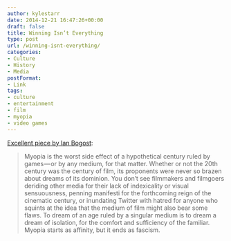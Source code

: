 ```yaml
---
author: kylestarr
date: 2014-12-21 16:47:26+00:00
draft: false
title: Winning Isn’t Everything
type: post
url: /winning-isnt-everything/
categories:
- Culture
- History
- Media
postFormat:
- Link
tags:
- culture
- entertainment
- film
- myopia
- video games
---
```


[Excellent piece by Ian Bogost](https://medium.com/matter/winning-isnt-everything-255b3a26d1cf):



<blockquote>Myopia is the worst side effect of a hypothetical century ruled by games — or by any medium, for that matter. Whether or not the 20th century was the century of film, its proponents were never so brazen about dreams of its dominion. You don’t see filmmakers and filmgoers deriding other media for their lack of indexicality or visual sensuousness, penning manifesti for the forthcoming reign of the cinematic century, or inundating Twitter with hatred for anyone who squints at the idea that the medium of film might also bear some flaws. To dream of an age ruled by a singular medium is to dream a dream of isolation, for the comfort and sufficiency of the familiar. Myopia starts as affinity, but it ends as fascism.</blockquote>
